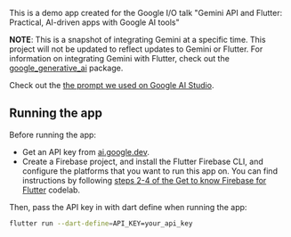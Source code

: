 This is a demo app created for the Google I/O talk "Gemini API and Flutter: Practical, AI-driven apps with Google AI tools"

**NOTE**: This is a snapshot of integrating Gemini at a specific time. This project will not be updated to reflect updates to Gemini or Flutter. For information on integrating Gemini with Flutter, check out the [google_generative_ai](https://pub.dev/packages/google_generative_ai) package.

Check out the [the prompt we used on Google AI Studio](https://aistudio.google.com/app/prompts/1RsTAt6_N8BPhXbrrd8gSJcdeuYV834kf).

## Running the app

Before running the app:
* Get an API key from [ai.google.dev](ai.google.dev).
* Create a Firebase project, and install the Flutter Firebase CLI, and configure the platforms that you want to run this app on. You can find instructions by following [steps 2-4 of the Get to know Firebase for Flutter](https://firebase.google.com/codelabs/firebase-get-to-know-flutter?hl=en#2) codelab.

Then, pass the API key in with dart define when running the app:

```bash
flutter run --dart-define=API_KEY=your_api_key
```


